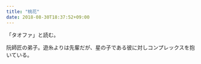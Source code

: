 ```yaml
---
title: "桃花"
date: 2018-08-30T18:37:52+09:00
---
```


<!--more-->

「タオファ」と読む。

阮師匠の弟子。遊糸よりは先輩だが、星の子である彼に対しコンプレックスを抱いている。
